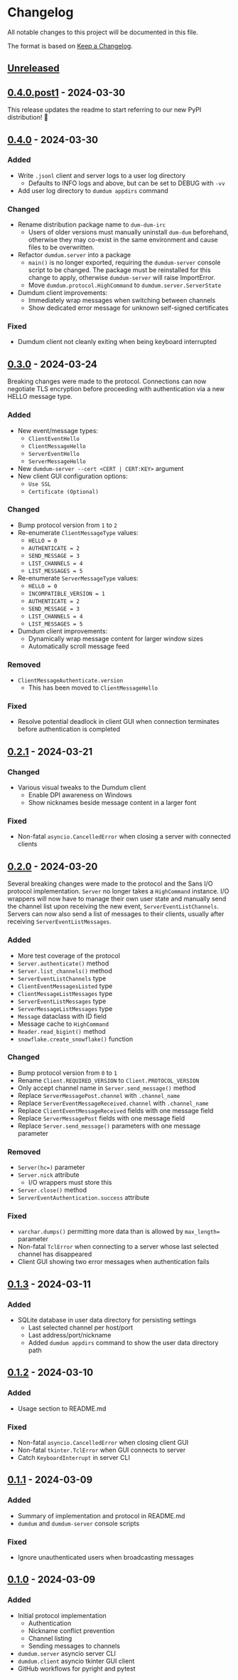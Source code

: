 # Changelog

All notable changes to this project will be documented in this file.

The format is based on [Keep a Changelog](https://keepachangelog.com/en/1.1.0/).

## [Unreleased]

## [0.4.0.post1] - 2024-03-30

This release updates the readme to start referring to our new PyPI distribution! 🎉

## [0.4.0] - 2024-03-30

### Added

- Write `.jsonl` client and server logs to a user log directory
  - Defaults to INFO logs and above, but can be set to DEBUG with `-vv`
- Add user log directory to `dumdum appdirs` command

### Changed

- Rename distribution package name to `dum-dum-irc`
  - Users of older versions must manually uninstall `dum-dum` beforehand,
    otherwise they may co-exist in the same environment and cause files to be
    overwritten.
- Refactor `dumdum.server` into a package
  - `main()` is no longer exported, requiring the `dumdum-server` console script
    to be changed. The package must be reinstalled for this change to apply,
    otherwise `dumdum-server` will raise ImportError.
  - Move `dumdum.protocol.HighCommand` to `dumdum.server.ServerState`
- Dumdum client improvements:
  - Immediately wrap messages when switching between channels
  - Show dedicated error message for unknown self-signed certificates

### Fixed

- Dumdum client not cleanly exiting when being keyboard interrupted

## [0.3.0] - 2024-03-24

Breaking changes were made to the protocol. Connections can now negotiate
TLS encryption before proceeding with authentication via a new HELLO message type.

### Added

- New event/message types:
  - `ClientEventHello`
  - `ClientMessageHello`
  - `ServerEventHello`
  - `ServerMessageHello`
- New `dumdum-server --cert <CERT | CERT:KEY>` argument
- New client GUI configuration options:
  - `Use SSL`
  - `Certificate (Optional)`

### Changed

- Bump protocol version from `1` to `2`
- Re-enumerate `ClientMessageType` values:
  - `HELLO = 0`
  - `AUTHENTICATE = 2`
  - `SEND_MESSAGE = 3`
  - `LIST_CHANNELS = 4`
  - `LIST_MESSAGES = 5`
- Re-enumerate `ServerMessageType` values:
  - `HELLO = 0`
  - `INCOMPATIBLE_VERSION = 1`
  - `AUTHENTICATE = 2`
  - `SEND_MESSAGE = 3`
  - `LIST_CHANNELS = 4`
  - `LIST_MESSAGES = 5`
- Dumdum client improvements:
  - Dynamically wrap message content for larger window sizes
  - Automatically scroll message feed

### Removed

- `ClientMessageAuthenticate.version`
  - This has been moved to `ClientMessageHello`

### Fixed

- Resolve potential deadlock in client GUI when connection terminates
  before authentication is completed

## [0.2.1] - 2024-03-21

### Changed

- Various visual tweaks to the Dumdum client
  - Enable DPI awareness on Windows
  - Show nicknames beside message content in a larger font

### Fixed

- Non-fatal `asyncio.CancelledError` when closing a server with connected clients

## [0.2.0] - 2024-03-20

Several breaking changes were made to the protocol and the Sans I/O protocol
implementation. `Server` no longer takes a `HighCommand` instance.
I/O wrappers will now have to manage their own user state and manually
send the channel list upon receiving the new event, `ServerEventListChannels`.
Servers can now also send a list of messages to their clients,
usually after receiving `ServerEventListMessages`.

### Added

- More test coverage of the protocol
- `Server.authenticate()` method
- `Server.list_channels()` method
- `ServerEventListChannels` type
- `ClientEventMessagesListed` type
- `ClientMessageListMessages` type
- `ServerEventListMessages` type
- `ServerMessageListMessages` type
- `Message` dataclass with ID field
- Message cache to `HighCommand`
- `Reader.read_bigint()` method
- `snowflake.create_snowflake()` function

### Changed

- Bump protocol version from `0` to `1`
- Rename `Client.REQUIRED_VERSION` to `Client.PROTOCOL_VERSION`
- Only accept channel name in `Server.send_message()` method
- Replace `ServerMessagePost.channel` with `.channel_name`
- Replace `ServerEventMessageReceived.channel` with `.channel_name`
- Replace `ClientEventMessageReceived` fields with one message field
- Replace `ServerMessagePost` fields with one message field
- Replace `Server.send_message()` parameters with one message parameter

### Removed

- `Server(hc=)` parameter
- `Server.nick` attribute
  - I/O wrappers must store this
- `Server.close()` method
- `ServerEventAuthentication.success` attribute

### Fixed

- `varchar.dumps()` permitting more data than is allowed by `max_length=` parameter
- Non-fatal `TclError` when connecting to a server whose last selected channel
  has disappeared
- Client GUI showing two error messages when authentication fails

## [0.1.3] - 2024-03-11

### Added

- SQLite database in user data directory for persisting settings
  - Last selected channel per host/port
  - Last address/port/nickname
  - Added `dumdum appdirs` command to show the user data directory path

## [0.1.2] - 2024-03-10

### Added

- Usage section to README.md

### Fixed

- Non-fatal `asyncio.CancelledError` when closing client GUI
- Non-fatal `tkinter.TclError` when GUI connects to server
- Catch `KeyboardInterrupt` in server CLI

## [0.1.1] - 2024-03-09

### Added

- Summary of implementation and protocol in README.md
- `dumdum` and `dumdum-server` console scripts

### Fixed

- Ignore unauthenticated users when broadcasting messages

## [0.1.0] - 2024-03-09

### Added

- Initial protocol implementation
  - Authentication
  - Nickname conflict prevention
  - Channel listing
  - Sending messages to channels
- `dumdum.server` asyncio server CLI
- `dumdum.client` asyncio tkinter GUI client
- GitHub workflows for pyright and pytest

[Unreleased]: https://github.com/thegamecracks/dum-dum-irc/compare/v0.4.0.post1...main
[0.4.0.post1]: https://github.com/thegamecracks/dum-dum-irc/compare/v0.4.0...v0.4.0.post1
[0.4.0]: https://github.com/thegamecracks/dum-dum-irc/compare/v0.3.0...v0.4.0
[0.3.0]: https://github.com/thegamecracks/dum-dum-irc/compare/v0.2.1...v0.3.0
[0.2.1]: https://github.com/thegamecracks/dum-dum-irc/compare/v0.2.0...v0.2.1
[0.2.0]: https://github.com/thegamecracks/dum-dum-irc/compare/v0.1.3...v0.2.0
[0.1.3]: https://github.com/thegamecracks/dum-dum-irc/compare/v0.1.2...v0.1.3
[0.1.2]: https://github.com/thegamecracks/dum-dum-irc/compare/v0.1.1...v0.1.2
[0.1.1]: https://github.com/thegamecracks/dum-dum-irc/compare/v0.1.0...v0.1.1
[0.1.0]: https://github.com/thegamecracks/dum-dum-irc/releases/tag/v0.1.0
